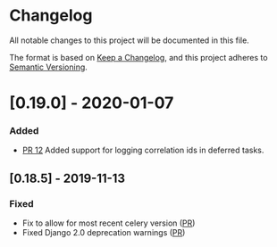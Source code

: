 # Changelog
All notable changes to this project will be documented in this file.

The format is based on [Keep a Changelog](https://keepachangelog.com/en/1.0.0/),
and this project adheres to [Semantic
Versioning](https://semver.org/spec/v2.0.0.html).

# [0.19.0] - 2020-01-07
### Added
- [PR 12](https://github.com/salesforce/django-declarative-apis/pull/12) Added support for logging correlation ids in deferred tasks.

## [0.18.5] - 2019-11-13
### Fixed
- Fix to allow for most recent celery version ([PR](https://github.com/salesforce/django-declarative-apis/pull/10))
- Fixed Django 2.0 deprecation warnings ([PR](https://github.com/salesforce/django-declarative-apis/pull/9))
